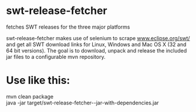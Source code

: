 swt-release-fetcher
===================

fetches SWT releases for the three major platforms

swt-release-fetcher makes use of selenium to scrape www.eclipse.org/swt/ and get all SWT download links for Linux, Windows and Mac OS X (32 and 64 bit versions).
The goal is to download, unpack and release the included jar files to a configurable mvn repository.

Use like this:
=============
mvn clean package<br>
java -jar target/swt-release-fetcher-<version>-jar-with-dependencies.jar